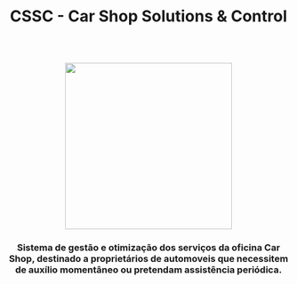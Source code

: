 <h1 align="center">CSSC - Car Shop Solutions & Control</h1>
<br> <br> 
<p align="center">
  <img height="300" src="https://github.com/TiagoFialho0/ESA_Projeto/assets/146856980/194b2e0c-578b-4dee-9665-9d4dd79145bd">
</p>

<h3 align="center">
  Sistema de gestão e otimização dos serviços da oficina Car Shop, destinado a proprietários de automoveis que necessitem de auxílio momentâneo ou pretendam assistência periódica.
</h3>
